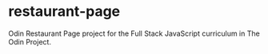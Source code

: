 # restaurant-page

Odin Restaurant Page project for the Full Stack JavaScript curriculum in The Odin Project. 